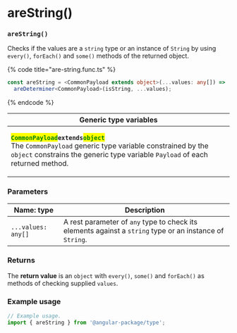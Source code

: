 # areString()

### `areString()`

Checks if the values are a `string` type or an instance of `String` by using `every()`, `forEach()` and `some()` methods of the returned object.

{% code title="are-string.func.ts" %}
```typescript
const areString = <CommonPayload extends object>(...values: any[]) =>
  areDeterminer<CommonPayload>(isString, ...values);
```
{% endcode %}

| Generic type variables                                                                                                                                                                                                                                                                                                                                                            |
| --------------------------------------------------------------------------------------------------------------------------------------------------------------------------------------------------------------------------------------------------------------------------------------------------------------------------------------------------------------------------------- |
| <p><mark style="color:green;"><strong><code>CommonPayload</code></strong></mark><strong><code>extends</code></strong><mark style="color:green;"><strong><code>object</code></strong></mark><br>The <code>CommonPayload</code> generic type variable constrained by the <code>object</code> constrains the generic type variable <code>Payload</code> of each returned method.</p> |

### Parameters

| Name: type         | Description                                                                                              |
| ------------------ | -------------------------------------------------------------------------------------------------------- |
| `...values: any[]` | A rest parameter of `any` type to check its elements against a `string` type or an instance of `String`. |

### Returns

The **return value** is an `object` with `every()`, `some()` and `forEach()` as methods of checking supplied `values`.

### Example usage

```typescript
// Example usage.
import { areString } from '@angular-package/type';


```

